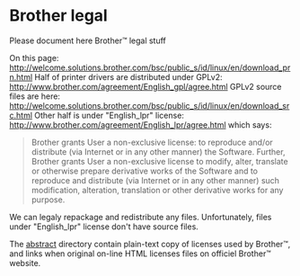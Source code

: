 Brother legal
=============

Please document here Brother™ legal stuff

On this page:
http://welcome.solutions.brother.com/bsc/public_s/id/linux/en/download_prn.html
Half of printer drivers are distributed under GPLv2:
http://www.brother.com/agreement/English_gpl/agree.html
GPLv2 source files are here:
http://welcome.solutions.brother.com/bsc/public_s/id/linux/en/download_src.html
Other half is under "English_lpr" license:
http://www.brother.com/agreement/English_lpr/agree.html
which says:

> Brother grants User a non-exclusive license: to reproduce and/or
distribute (via Internet or in any other manner) the Software.
Further, Brother grants User a non-exclusive license to modify, alter,
translate or otherwise prepare derivative works of the Software and to
reproduce and distribute (via Internet or in any other manner) such
modification, alteration, translation or other derivative works for
any purpose.

We can legaly repackage and redistribute any files.
Unfortunately, files under "English_lpr" license don't have source files.

The [abstract](abstract/) directory contain plain-text copy of licenses used by Brother™, and links when original on-line HTML licenses files on officiel Brother™ website.
